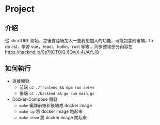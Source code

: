 # Project

## 介紹
從 shortURL 開始，之後會陸續加入一些我想加入的功能，可能包含前後端，to-do list，學習 vue，react，kotlin，rust 等等...
同步整理部分內容在 https://hackmd.io/0p7KCTOiQ_6QwX_4UAYLIQ

## 如何執行
- 直接開發
    - 前端 `cd ./frontend && npm run serve`
    - 後端 `cd ./backend && go run main.go`
- Docker-Compose 開發
    - `make` 編譯前端和後端成 docker image
    - `make up` 將 docker image 跑起來
    - `make down` 將 docker image 關起來
